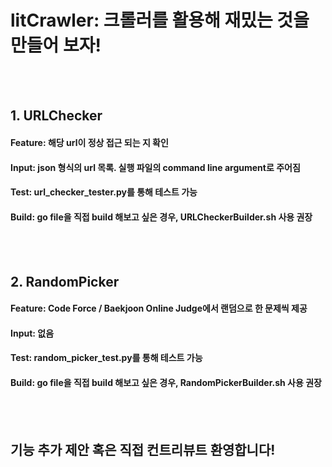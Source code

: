 # litCrawler: 크롤러를 활용해 재밌는 것을 만들어 보자!
<br></br>
## 1. URLChecker  
#### Feature: 해당 url이 정상 접근 되는 지 확인  
#### Input: json 형식의 url 목록. 실행 파일의 command line argument로 주어짐  
#### Test: url_checker_tester.py를 통해 테스트 가능  
#### Build: go file을 직접 build 해보고 싶은 경우, URLCheckerBuilder.sh 사용 권장  
<br></br>
## 2. RandomPicker
#### Feature: Code Force / Baekjoon Online Judge에서 랜덤으로 한 문제씩 제공  
#### Input: 없음  
#### Test: random_picker_test.py를 통해 테스트 가능  
#### Build: go file을 직접 build 해보고 싶은 경우, RandomPickerBuilder.sh 사용 권장  
<br></br>
## 기능 추가 제안 혹은 직접 컨트리뷰트 환영합니다!
